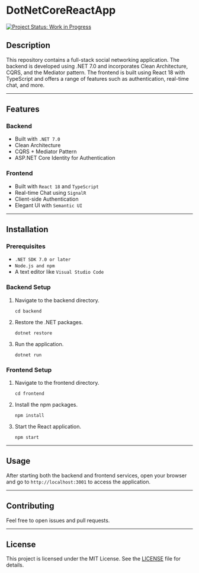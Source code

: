 # DotNetCoreReactApp
[![Project Status: Work in Progress](https://img.shields.io/badge/Project%20Status-In%20Progress-yellow.svg)](https://github.com/Jackspence6/DotNetCoreReactApp)

## Description

This repository contains a full-stack social networking application. The backend is developed using .NET 7.0 and incorporates Clean Architecture, CQRS, and the Mediator pattern. The frontend is built using React 18 with TypeScript and offers a range of features such as authentication, real-time chat, and more.

---

## Features

### Backend

- Built with `.NET 7.0`
- Clean Architecture
- CQRS + Mediator Pattern
- ASP.NET Core Identity for Authentication

### Frontend

- Built with `React 18` and `TypeScript`
- Real-time Chat using `SignalR`
- Client-side Authentication
- Elegant UI with `Semantic UI`

---

## Installation

### Prerequisites

- `.NET SDK 7.0 or later`
- `Node.js and npm`
- A text editor like `Visual Studio Code`

### Backend Setup

1. Navigate to the backend directory.
   ```
   cd backend
   ```
2. Restore the .NET packages.
   ```
   dotnet restore
   ```
3. Run the application.
   ```
   dotnet run
   ```

### Frontend Setup

1. Navigate to the frontend directory.
   ```
   cd frontend
   ```
2. Install the npm packages.
   ```
   npm install
   ```
3. Start the React application.
   ```
   npm start
   ```

---

## Usage

After starting both the backend and frontend services, open your browser and go to `http://localhost:3001` to access the application.

---

## Contributing

Feel free to open issues and pull requests.

---

## License

This project is licensed under the MIT License. See the [LICENSE](LICENSE) file for details.

